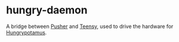 hungry-daemon
=============

A bridge between [Pusher](http://pusher.com/) and [Teensy](http://www.pjrc.com/teensy/), used to drive the hardware for [Hungrypotamus](http://hungrypotamus.com).
